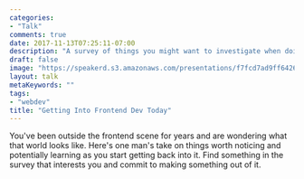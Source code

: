 ```yaml
---
categories: 
- "Talk"
comments: true
date: 2017-11-13T07:25:11-07:00
description: "A survey of things you might want to investigate when doing more frontend dev."
draft: false
image: "https://speakerd.s3.amazonaws.com/presentations/f7fcd7ad9ff6426991a063b9b8aa1f11/thumb_slide_0.jpg"
layout: talk
metaKeywords: ""
tags:
- "webdev"
title: "Getting Into Frontend Dev Today"
---
```


<div>
<script async class="speakerdeck-embed" data-id="f7fcd7ad9ff6426991a063b9b8aa1f11" data-ratio="1.77777777777778" src="//speakerdeck.com/assets/embed.js"></script>
</div>

You've been outside the frontend scene for years and are wondering what that world looks like. Here's one man's take on things worth noticing and potentially learning as you start getting back into it. Find something in the survey that interests you and commit to making something out of it.

<!--more-->
